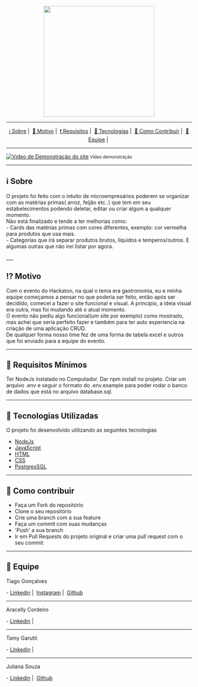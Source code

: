 <p align="center">
  <img src="https://gyazo.com/642880554af0817df69c6cbd20644de7.png" width="300" heigth="300">
</p>

___

<p align="center">
  <a href="#information_source-sobre">ℹ Sobre</a>&nbsp;|&nbsp;
  <a href="#interrobang-motivo">💜 Motivo</a>&nbsp;|&nbsp;
  <a href="#seedling-requisitos-mínimos">❗ Requisitos</a>&nbsp;|&nbsp; 
  <a href="#rocket-tecnologias-utilizadas">🚀 Tecnologias</a>&nbsp;|&nbsp;
  <a href="#link-como-contribuir">🔗 Como Contribuir</a>&nbsp;|&nbsp;
  <a href="#iphone-minhas-equipe">📱 Equipe</a>&nbsp;|&nbsp;
</p>

___

[![Video de Demonstração do site](https://i.gyazo.com/2f24122ca6a5d613bd252d2a2cd0ba18.gif)](https://gyazo.com/2f24122ca6a5d613bd252d2a2cd0ba18)
<small>Video demonstração</small>
___

## :information_source: Sobre

<p>
O projeto foi feito com o intuito de  microempresários poderem se organizar com as matérias primas( arroz, feijão etc..) que tem em seu estabelecimentos podendo deletar, editar ou criar algum a qualquer momento. <br>
Não está finalizado e tende a ter melhorias como:
<br>
- Cards das matérias primas com cores diferentes, exemplo: cor vermelha para produtos que usa mais.
<br>
- Categorias que irá separar produtos brutos, líquidos e temperos/outros.
E algumas outras que não irei listar por agora.
</p>
___

## :interrobang: Motivo

<p>
Com o evento do Hackaton, na qual o tema era gastronomia, eu e minha equipe começamos a pensar no que poderia ser feito, então após ser decidido, comecei a fazer o site funcional e visual. A principio, a ideia visual era outra, mas foi mudando até o atual momento. <br>
O evento não pediu algo funcional(um site por exemplo) como mostrado, mas achei que seria perfeito fazer e também para ter auto experiencia na criação de uma aplicação CRUD. <br>
De qualquer forma nosso time fez de uma forma de tabela excel e outros que foi enviado para a equipe do evento.
</p>

___

## :seedling: Requisitos Mínimos

Ter NodeJs instalado no Computador.
Dar npm install no projeto.
Criar um arquivo .env e seguir o formato do .env.example para poder rodar o banco de dados que está no arquivo database.sql.

___

## :rocket: Tecnologias Utilizadas 

O projeto foi desenvolvido utilizando as seguintes tecnologias

- <a href=""> NodeJs </a>
- <a href=""> JavaScript </a>
- <a href=""> HTML </a>
- <a href=""> CSS </a>
- <a href=""> PostgresSQL </a>

___

## :link: Como contribuir 

- Faça um Fork do repositório
- Clone o seu repositório
- Crie uma branch com a sua feature
- Faça um commit com suas mudanças
- 'Push' a sua branch
- Ir em Pull Requests do projeto original e criar uma pull request com o seu commit
___

## :iphone: Equipe

<p>
<p> Tiago Gonçalves </p>
  - <a href="https://www.linkedin.com/in/tiagogoncalves200428/">Linkedin</a>&nbsp;|&nbsp;
  <a href="https://www.instagram.com/tg001_xx/?hl=pt-br">Instagram</a>&nbsp;|&nbsp;
  <a href="https://github.com/Tiaguin061">Github</a>
</p>

___

<p> Aracelly Cordeiro </p>
  - <a href="https://www.linkedin.com/in/aracelly-cordeiro-773078117">Linkedin</a>&nbsp;|&nbsp;
</p>

___

<p> Tamy Garutti </p>
  - <a href="https://www.linkedin.com/in/tamiris-garutti-de-lima-56422125">Linkedin</a>&nbsp;|&nbsp;
</p>

___

<p> Juliana Souza </p>
  - <a href="https://www.linkedin.com/in/juliana-souza-982bb9135">Linkedin</a>&nbsp;|&nbsp;
  <a href="https://github.com/juhinfinit">Github</a>
</p>